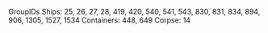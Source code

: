 GroupIDs 
Ships: 25, 26, 27, 28, 419, 420, 540, 541, 543, 830, 831, 834, 894, 906, 1305, 1527, 1534
Containers: 448, 649
Corpse: 14
